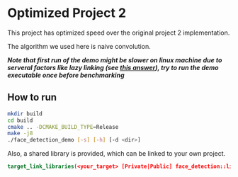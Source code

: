 # Optimized Project 2

This project has optimized speed over the original project 2 implementation.

The algorithm we used here is naive convolution.

***Note that first run of the demo might be slower on linux machine due to serveral factors like lazy linking (see [this answer](https://stackoverflow.com/questions/54781218/execution-time-of-c-code-on-linux-for-the-first-time-is-extremly-slow)), try to run the demo executable once before benchmarking***

## How to run

```bash
mkdir build
cd build
cmake .. -DCMAKE_BUILD_TYPE=Release
make -j8
./face_detection_demo [-s] [-h] [-d <dir>]
```

Also, a shared library is provided, which can be linked to your own project.

```cmake
target_link_libraries(<your_target> [Private|Public] face_detection::lib)
```

